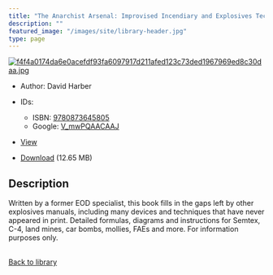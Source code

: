 ```yaml
---
title: "The Anarchist Arsenal: Improvised Incendiary and Explosives Techniques"
description: ""
featured_image: "/images/site/library-header.jpg"
type: page
---
```


<a href="https://drive.google.com/file/d/10MXIo6JL7KRHYvpp36QKfHd81sR5ccNs/view" target="_blank">![f4f4a0174da6e0acefdf93fa6097917d211afed123c73ded1967969ed8c30daa.jpg](/images/library/f4f4a0174da6e0acefdf93fa6097917d211afed123c73ded1967969ed8c30daa.jpg)</a>
* Author: David Harber
* IDs:
  * ISBN: <a href="https://www.worldcat.org/isbn/9780873645805" target="_blank">9780873645805</a>
  * Google: <a href="https://books.google.com/books?id=V_mwPQAACAAJ" target="_blank">V_mwPQAACAAJ</a>
* <a href="https://drive.google.com/file/d/10MXIo6JL7KRHYvpp36QKfHd81sR5ccNs/view" target="_blank">View</a>

* [Download](https://drive.google.com/uc?export=download&id=10MXIo6JL7KRHYvpp36QKfHd81sR5ccNs) (12.65 MB)

## Description<div>
<p>Written by a former EOD specialist, this book fills in the gaps left by other explosives manuals, including many devices and techniques that have never appeared in print. Detailed formulas, diagrams and instructions for Semtex, C-4, land mines, car bombs, mollies, FAEs and more. For information purposes only.</p></div>

<br />[Back to library](/library/)

